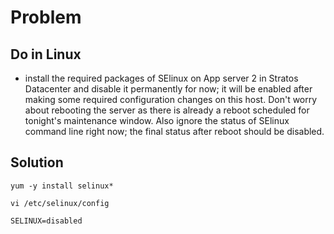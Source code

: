 # Problem 

## Do in Linux

- install the required packages of SElinux on App server 2 in Stratos Datacenter and disable it permanently for now; it will be enabled after making some required configuration changes on this host. Don't worry about rebooting the server as there is already a reboot scheduled for tonight's maintenance window. Also ignore the status of SElinux command line right now; the final status after reboot should be disabled.

## Solution

`yum -y install selinux*  `

```
vi /etc/selinux/config 

SELINUX=disabled

```
